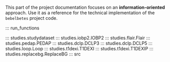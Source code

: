 This part of the project documentation focuses on
an **information-oriented** approach. Use it as a
reference for the technical implementation of the
`bebelbetes` project code.

::: run_functions

::: studies.studydataset
::: studies.iobp2.IOBP2
::: studies.flair.Flair
::: studies.pedap.PEDAP
::: studies.dclp.DCLP3
::: studies.dclp.DCLP5
::: studies.loop.Loop
::: studies.t1dexi.T1DEXI
::: studies.t1dexi.T1DEXIP
::: studies.replacebg.ReplaceBG
::: src
